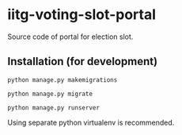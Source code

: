 # iitg-voting-slot-portal

Source code of portal for election slot.


## Installation (for development)

    python manage.py makemigrations
    
    python manage.py migrate
    
    python manage.py runserver
    

Using separate python virtualenv is recommended.
